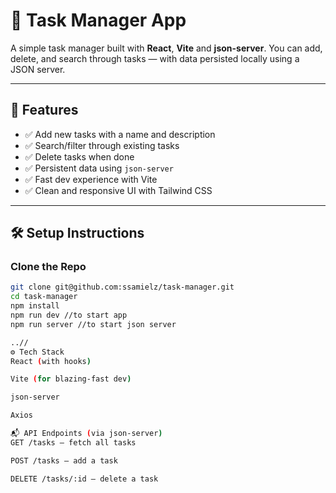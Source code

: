 # 📝 Task Manager App

A simple task manager built with **React**, **Vite** and **json-server**. You can add, delete, and search through tasks — with data persisted locally using a JSON server.

---

## 🚀 Features

- ✅ Add new tasks with a name and description
- ✅ Search/filter through existing tasks
- ✅ Delete tasks when done
- ✅ Persistent data using `json-server`
- ✅ Fast dev experience with Vite
- ✅ Clean and responsive UI with Tailwind CSS

---
## 🛠️ Setup Instructions

### Clone the Repo

```bash
git clone git@github.com:ssamielz/task-manager.git
cd task-manager
npm install
npm run dev //to start app
npm run server //to start json server

..//
⚙️ Tech Stack
React (with hooks)

Vite (for blazing-fast dev)

json-server

Axios

📬 API Endpoints (via json-server)
GET /tasks – fetch all tasks

POST /tasks – add a task

DELETE /tasks/:id – delete a task

